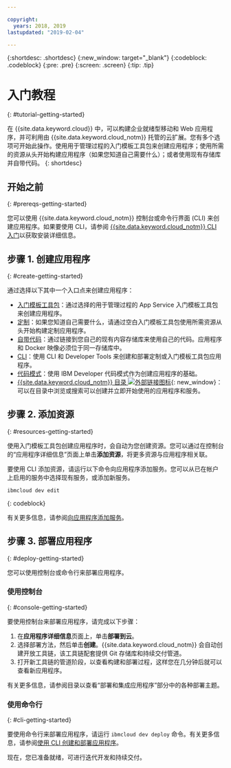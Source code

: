 ```yaml
---

copyright:
  years: 2018, 2019
lastupdated: "2019-02-04"

---
```


{:shortdesc: .shortdesc}
{:new_window: target="_blank"}
{:codeblock: .codeblock}
{:pre: .pre}
{:screen: .screen}
{:tip: .tip}

# 入门教程
{: #tutorial-getting-started}

在 {{site.data.keyword.cloud}} 中，可以构建企业就绪型移动和 Web 应用程序，并可利用由 {{site.data.keyword.cloud_notm}} 托管的云扩展。您有多个选项可开始此操作。使用用于管理过程的入门模板工具包来创建应用程序；使用所需的资源从头开始构建应用程序（如果您知道自己需要什么）；或者使用现有存储库并自带代码。
{: shortdesc}

## 开始之前
{: #prereqs-getting-started}

您可以使用 {{site.data.keyword.cloud_notm}} 控制台或命令行界面 (CLI) 来创建应用程序。如果要使用 CLI，请参阅 [{{site.data.keyword.cloud_notm}} CLI 入门](/docs/cli/index.html#overview)以获取安装详细信息。

## 步骤 1. 创建应用程序
{: #create-getting-started}

通过选择以下其中一个入口点来创建应用程序：
* [入门模板工具包](/docs/apps/tutorials/tutorial_starter-kit.html#tutorial-starterkit)：通过选择的用于管理过程的 App Service 入门模板工具包来创建应用程序。
* [定制](/docs/apps/tutorials/tutorial_scratch.html#tutorial-scratch)：如果您知道自己需要什么，请通过空白入门模板工具包使用所需资源从头开始构建定制应用程序。
* [自带代码](/docs/apps/tutorials/tutorial_byoc.html#tutorial-byoc)：通过链接到您自己的现有内容存储库来使用自己的代码。应用程序和 Docker 映像必须位于同一存储库中。
* [CLI](/docs/apps/create-deploy-cli.html#create-deploy-app-cli)：使用 CLI 和 Developer Tools 来创建和部署定制或入门模板工具包应用程序。
* [代码模式](/docs/apps/tutorials/tutorial_code-pattern.html#tutorial-codepattern)：使用 IBM Developer 代码模式作为创建应用程序的基础。
* [{{site.data.keyword.cloud_notm}} 目录 ![外部链接图标](../icons/launch-glyph.svg "外部链接图标")](https://cloud.ibm.com/catalog){: new_window}：可以在目录中浏览或搜索可以创建并立即开始使用的应用程序和服务。

## 步骤 2. 添加资源
{: #resources-getting-started}

使用入门模板工具包创建应用程序时，会自动为您创建资源。您可以通过在控制台的“应用程序详细信息”页面上单击**添加资源**，将更多资源与应用程序相关联。

要使用 CLI 添加资源，请运行以下命令向应用程序添加服务。您可以从已在帐户上启用的服务中选择现有服务，或添加新服务。 
```
ibmcloud dev edit
```
{: codeblock}

有关更多信息，请参阅[向应用程序添加服务](/docs/apps/reqnsi.html#add-resource)。

## 步骤 3. 部署应用程序
{: #deploy-getting-started}

您可以使用控制台或命令行来部署应用程序。

### 使用控制台
{: #console-getting-started}

要使用控制台来部署应用程序，请完成以下步骤：

1. 在**应用程序详细信息**页面上，单击**部署到云**。
2. 选择部署方法，然后单击**创建**。{{site.data.keyword.cloud_notm}} 会自动创建开放工具链，该工具链配套提供 Git 存储库和持续交付管道。
3. 打开新工具链的管道阶段，以查看构建和部署过程，这样您在几分钟后就可以查看新应用程序。

有关更多信息，请参阅目录以查看“部署和集成应用程序”部分中的各种部署主题。

### 使用命令行
{: #cli-getting-started}

要使用命令行来部署应用程序，请运行 `ibmcloud dev deploy` 命令。有关更多信息，请参阅[使用 CLI 创建和部署应用程序](/docs/apps/create-deploy-cli.html#create-deploy-app-cli)。

现在，您已准备就绪，可进行迭代开发和持续交付。
